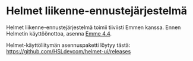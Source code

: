 # Helmet liikenne-ennustejärjestelmä

Helmet liikenne-ennustejärjestelmä toimii tiiviisti Emmen kanssa. Ennen Helmetin käyttöönottoa, asenna [Emme 4.4](https://www.inrosoftware.com/en/products/emme/).

Helmet-käyttöliitymän asennuspaketti löytyy tästä: <https://github.com/HSLdevcom/helmet-ui/releases>
